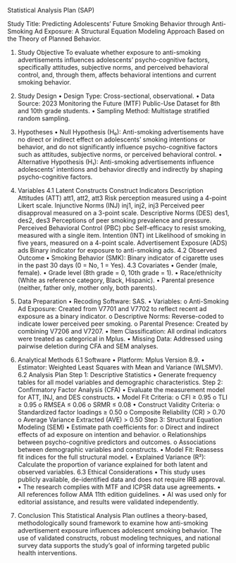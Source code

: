 Statistical Analysis Plan (SAP)

Study Title:
Predicting Adolescents’ Future Smoking Behavior through Anti-Smoking Ad Exposure: A Structural Equation Modeling Approach Based on the Theory of Planned Behavior.

1. Study Objective
To evaluate whether exposure to anti-smoking advertisements influences adolescents’ psycho-cognitive factors, specifically attitudes, subjective norms, and perceived behavioral control, and, through them, affects behavioral intentions and current smoking behavior.

2. Study Design
•	Design Type: Cross-sectional, observational.
•	Data Source: 2023 Monitoring the Future (MTF) Public-Use Dataset for 8th and 10th grade students.
•	Sampling Method: Multistage stratified random sampling.

3. Hypotheses
•	Null Hypothesis (H₀):
Anti-smoking advertisements have no direct or indirect effect on adolescents’ smoking intentions or behavior, and do not significantly influence psycho-cognitive factors such as attitudes, subjective norms, or perceived behavioral control.
•	Alternative Hypothesis (H₁):
Anti-smoking advertisements influence adolescents’ intentions and behavior directly and indirectly by shaping psycho-cognitive factors.

4. Variables
4.1 Latent Constructs
Construct	Indicators	Description
Attitudes (ATT)	att1, att2, att3	Risk perception measured using a 4-point Likert scale.
Injunctive Norms (INJ)	inj1, inj2, inj3	Perceived peer disapproval measured on a 3-point scale.
Descriptive Norms (DES)	des1, des2, des3	Perceptions of peer smoking prevalence and pressure.
Perceived Behavioral Control (PBC)	pbc	Self-efficacy to resist smoking, measured with a single item.
Intention (INT)	int	Likelihood of smoking in five years, measured on a 4-point scale.
Advertisement Exposure (ADS)	ads	Binary indicator for exposure to anti-smoking ads.
4.2 Observed Outcome
•	Smoking Behavior (SMK):
Binary indicator of cigarette uses in the past 30 days (0 = No, 1 = Yes).
4.3 Covariates
•	Gender (male, female).
•	Grade level (8th grade = 0, 10th grade = 1).
•	Race/ethnicity (White as reference category, Black, Hispanic).
•	Parental presence (neither, father only, mother only, both parents).

5. Data Preparation
•	Recoding Software: SAS.
•	Variables:
o	Anti-Smoking Ad Exposure: Created from V7701 and V7702 to reflect recent ad exposure as a binary indicator.
o	Descriptive Norms: Reverse-coded to indicate lower perceived peer smoking.
o	Parental Presence: Created by combining V7206 and V7207.
•	Item Classification: All ordinal indicators were treated as categorical in Mplus.
•	Missing Data: Addressed using pairwise deletion during CFA and SEM analyses.

6. Analytical Methods
6.1 Software
•	Platform: Mplus Version 8.9.
•	Estimator: Weighted Least Squares with Mean and Variance (WLSMV).
6.2 Analysis Plan
Step 1: Descriptive Statistics
•	Generate frequency tables for all model variables and demographic characteristics.
Step 2: Confirmatory Factor Analysis (CFA)
•	Evaluate the measurement model for ATT, INJ, and DES constructs.
•	Model Fit Criteria:
o	CFI ≥ 0.95
o	TLI ≥ 0.95
o	RMSEA ≤ 0.06
o	SRMR ≤ 0.08
•	Construct Validity Criteria:
o	Standardized factor loadings ≥ 0.50
o	Composite Reliability (CR) > 0.70
o	Average Variance Extracted (AVE) > 0.50
Step 3: Structural Equation Modeling (SEM)
•	Estimate path coefficients for:
o	Direct and indirect effects of ad exposure on intention and behavior.
o	Relationships between psycho-cognitive predictors and outcomes.
o	Associations between demographic variables and constructs.
•	Model Fit: Reassess fit indices for the full structural model.
•	Explained Variance (R²): Calculate the proportion of variance explained for both latent and observed variables.
6.3 Ethical Considerations
•	This study uses publicly available, de-identified data and does not require IRB approval.
•	The research complies with MTF and ICPSR data use agreements.
•	All references follow AMA 11th edition guidelines.
•	AI was used only for editorial assistance, and results were validated independently.

7. Conclusion
This Statistical Analysis Plan outlines a theory-based, methodologically sound framework to examine how anti-smoking advertisement exposure influences adolescent smoking behavior. The use of validated constructs, robust modeling techniques, and national survey data supports the study’s goal of informing targeted public health interventions.
